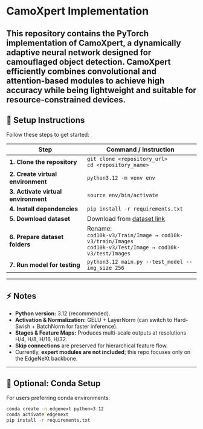# CamoXpert Implementation

This repository contains the **PyTorch implementation of CamoXpert**, a dynamically adaptive neural network designed for **camouflaged object detection**. CamoXpert efficiently combines convolutional and attention-based modules to achieve high accuracy while being lightweight and suitable for resource-constrained devices.
---

## 🔧 Setup Instructions

Follow these steps to get started:

| Step | Command / Instruction |
|------|----------------------|
| **1. Clone the repository** | `git clone <repository_url>` <br> `cd <repository_name>` |
| **2. Create virtual environment** | `python3.12 -m venv env` |
| **3. Activate virtual environment** | `source env/bin/activate` |
| **4. Install dependencies** | `pip install -r requirements.txt` |
| **5. Download dataset** | Download from [dataset link](<dataset_link>) |
| **6. Prepare dataset folders** | Rename:<br>`cod10k-v3/Train/Image → cod10k-v3/train/Images`<br>`cod10k-v3/Test/Image → cod10k-v3/test/Images` |
| **7. Run model for testing** | `python3.12 main.py --test_model --img_size 256` |

---

## ⚡ Notes

- **Python version:** 3.12 (recommended).  
- **Activation & Normalization:** GELU + LayerNorm (can switch to Hard-Swish + BatchNorm for faster inference).  
- **Stages & Feature Maps:** Produces multi-scale outputs at resolutions H/4, H/8, H/16, H/32.  
- **Skip connections** are preserved for hierarchical feature flow.  
- Currently, **expert modules are not included**; this repo focuses only on the EdgeNeXt backbone.

---

## 📝 Optional: Conda Setup

For users preferring conda environments:

```bash
conda create -n edgenext python=3.12
conda activate edgenext
pip install -r requirements.txt
